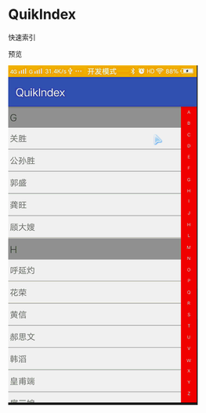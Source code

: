 # QuikIndex
快速索引

预览

![image](https://github.com/dgyqll/QuikIndex/blob/master/app/src/main/res/drawable/i20174558.gif)
